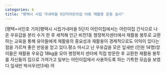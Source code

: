 ```yaml
---
categories: b
title: "평택시 시립 가내마을 5단지어린이집 아동 재활용 운동 실시"
---
```

[평택=서인호 기자]평택시 시립가내마을 5단지 어린이집에서는 어린이집 간식으로 나온 우유갑을 분리 수거 한 후 세척해 인근 비전1동 행정복지센터에서 재활용 봉투로 교환하는 교육을 통해 유아들에게 재활용의 중요성과 재활용이 경제적으로도 이익이 있다는 점을 가르쳐 좋은 반응을 얻고 있다.평소 마시고 난 우유갑을 모은 잎새반 (인원 14명)앙이들은 재활용 우유갑 18kg을 모아 행정복지 센터에 직접 방문한 후 교환한 재활용 봉투를 자신들의 집으로 가져가고 일부는 어린이집에서 사용하도록 하는 기특한 모습을 보였다.잎새반 박서우(만3세) 어